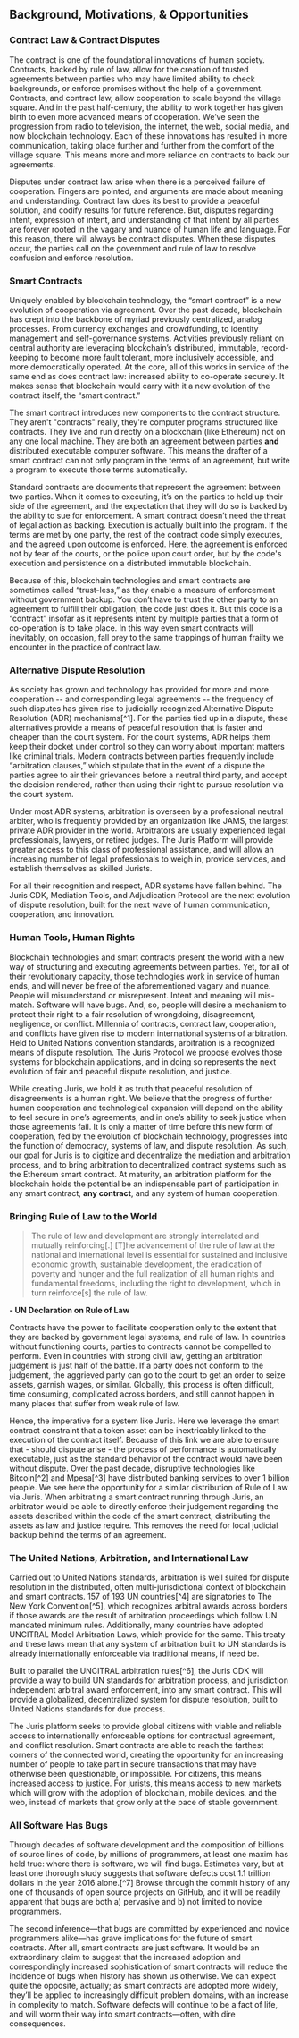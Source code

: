 ## Background, Motivations, & Opportunities

### Contract Law & Contract Disputes

The contract is one of the foundational innovations of human society. Contracts, backed by rule of law, allow for the creation of trusted agreements between parties who may have limited ability to check backgrounds, or enforce promises without the help of a government. Contracts, and contract law, allow cooperation to scale beyond the village square. And in the past half-century, the ability to work together has given birth to even more advanced means of cooperation. We’ve seen the progression from radio to television, the internet, the web, social media, and now blockchain technology. Each of these innovations has resulted in more communication, taking place further and further from the comfort of the village square. This means more and more reliance on contracts to back our agreements.

Disputes under contract law arise when there is a perceived failure of cooperation. Fingers are pointed, and arguments are made about meaning and understanding. Contract law does its best to provide a peaceful solution, and codify results for future reference. But, disputes regarding intent, expression of intent, and understanding of that intent by all parties are forever rooted in the vagary and nuance of human life and language. For this reason, there will always be contract disputes. When these disputes occur, the parties call on the government and rule of law to resolve confusion and enforce resolution.

### Smart Contracts

Uniquely enabled by blockchain technology, the “smart contract” is a new evolution of cooperation via agreement. Over the past decade, blockchain has crept into the backbone of myriad previously centralized, analog processes. From currency exchanges and crowdfunding, to identity management and self-governance systems. Activities previously reliant on central authority are leveraging blockchain’s distributed, immutable, record-keeping to become more fault tolerant, more inclusively accessible, and more democratically operated. At the core, all of this works in service of the same end as does contract law: increased ability to co-operate securely. It makes sense that blockchain would carry with it a new evolution of the contract itself, the “smart contract.”

The smart contract introduces new components to the contract structure. They aren't "contracts" really, they're computer programs structured like contracts. They live and run directly on a blockchain \(like Ethereum\) not on any one local machine. They are both an agreement between parties **and** distributed executable computer software. This means the drafter of a smart contract can not only program in the terms of an agreement, but write a program to execute those terms automatically.

Standard contracts are documents that represent the agreement between two parties. When it comes to executing, it’s on the parties to hold up their side of the agreement, and the expectation that they will do so is backed by the ability to sue for enforcement. A smart contract doesn’t need the threat of legal action as backing. Execution is actually built into the program. If the terms are met by one party, the rest of the contract code simply executes, and the agreed upon outcome is enforced. Here, the agreement is enforced not by fear of the courts, or the police upon court order, but by the code's execution and persistence on a distributed immutable blockchain.

Because of this, blockchain technologies and smart contracts are sometimes called “trust-less,” as they enable a measure of enforcement without government backup. You don’t have to trust the other party to an agreement to fulfill their obligation; the code just does it. But this code is a “contract” insofar as it represents intent by multiple parties that a form of co-operation is to take place. In this way even smart contracts will inevitably, on occasion, fall prey to the same trappings of human frailty we encounter in the practice of contract law.

### Alternative Dispute Resolution

As society has grown and technology has provided for more and more cooperation -- and corresponding legal agreements -- the frequency of such disputes has given rise to judicially recognized Alternative Dispute Resolution \(ADR\) mechanisms[^1]. For the parties tied up in a dispute, these alternatives provide a means of peaceful resolution that is faster and cheaper than the court system. For the court systems, ADR helps them keep their docket under control so they can worry about important matters like criminal trials. Modern contracts between parties frequently include “arbitration clauses,” which stipulate that in the event of a dispute the parties agree to air their grievances before a neutral third party, and accept the decision rendered, rather than using their right to pursue resolution via the court system.

Under most ADR systems, arbitration is overseen by a professional neutral arbiter, who is frequently provided by an organization like JAMS, the largest private ADR provider in the world. Arbitrators are usually experienced legal professionals, lawyers, or  retired judges. The Juris Platform will provide greater access to this class of professional assistance, and will allow an increasing number of legal professionals to weigh in, provide services, and establish themselves as skilled Jurists.

For all their recognition and respect, ADR systems have fallen behind. The Juris CDK, Mediation Tools, and Adjudication Protocol are the next evolution of dispute resolution, built for the next wave of human communication, cooperation, and innovation.

### Human Tools, Human Rights

Blockchain technologies and smart contracts present the world with a new way of structuring and executing agreements between parties. Yet, for all of their revolutionary capacity, those technologies work in service of human ends, and will never be free of the aforementioned vagary and nuance. People will misunderstand or misrepresent. Intent and meaning will mis-match. Software will have bugs. And, so,  people will desire a mechanism to protect their right to a fair resolution of wrongdoing, disagreement, negligence, or conflict. Millennia of contracts, contract law, cooperation, and conflicts have given rise to modern international systems of arbitration. Held to United Nations convention standards, arbitration is a recognized means of dispute resolution. The Juris Protocol we propose evolves those systems for blockchain applications, and in doing so represents the next evolution of fair and peaceful dispute resolution, and justice.

While creating Juris, we hold it as truth that peaceful resolution of disagreements is a human right. We believe that the progress of further human cooperation and technological expansion will depend on the ability to feel secure in one’s agreements, and in one’s ability to seek justice when those agreements fail. It is only a matter of time before this new form of cooperation, fed by the evolution of blockchain technology, progresses into the function of democracy, systems of law, and dispute resolution. As such, our goal for Juris is to digitize and decentralize the mediation and arbitration process, and to bring arbitration to decentralized contract systems such as the Ethereum smart contract. At maturity, an arbitration platform for the blockchain holds the potential be an indispensable part of participation in any smart contract, **any contract**, and any system of human cooperation.

### Bringing Rule of Law to the World

> The rule of law and development are strongly interrelated and mutually reinforcing\[.\] \[T\]he advancement of the rule of law at the national and international level is essential for sustained and inclusive economic growth, sustainable development, the eradication of poverty and hunger and the full realization of all human rights and fundamental freedoms, including the right to development, which in turn reinforce\[s\] the rule of law.

**- UN Declaration on Rule of Law**

Contracts have the power to facilitate cooperation only to the extent that they are backed by government legal systems, and rule of law. In countries without functioning courts, parties to contracts cannot be compelled to perform. Even in countries with strong civil law, getting an arbitration judgement is just half of the battle. If a party does not conform to the judgement, the aggrieved party can go to the court to get an order to seize assets, garnish wages, or similar. Globally, this process is often difficult, time consuming, complicated across borders, and still cannot happen in many places that suffer from weak rule of law.

Hence, the imperative for a system like Juris. Here we leverage the smart contract constraint that a token asset can be inextricably linked to the execution of the contract itself. Because of this link we are able to ensure that - should dispute arise - the process of performance is automatically executable, just as the standard behavior of the contract would have been without dispute. Over the past decade, disruptive technologies like Bitcoin[^2] and Mpesa[^3] have distributed banking services to over 1 billion people. We see here the opportunity for a similar distribution of Rule of Law via Juris. When arbitrating a smart contract running through Juris, an arbitrator would be able to directly enforce their judgement regarding the assets described within the code of the smart contract, distributing the assets as law and justice require. This removes the need for local judicial backup behind the terms of an agreement.

### The United Nations, Arbitration, and International Law

Carried out to United Nations standards, arbitration is well suited for dispute resolution in the distributed, often multi-jurisdictional context of blockchain and smart contracts. 157 of 193 UN countries[^4] are signatories to The New York Convention[^5], which recognizes arbitral awards across borders if those awards are the result of arbitration proceedings which follow UN mandated minimum rules. Additionally, many countries have adopted UNCITRAL Model Arbitration Laws, which provide for the same. This treaty and these laws mean that any system of arbitration built to UN standards is already internationally enforceable via traditional means, if need be.

Built to parallel the UNCITRAL arbitration rules[^6], the Juris CDK will provide a way to build UN standards for arbitration process, and jurisdiction independent arbitral award enforcement, into any smart contract. This will provide a globalized, decentralized system for dispute resolution, built to United Nations standards for due process.

The Juris platform seeks to provide global citizens with viable and reliable access to internationally enforceable options for contractual agreement, and conflict resolution. Smart contracts are able to reach the farthest corners of the connected world, creating the opportunity for an increasing number of people to take part in secure transactions that may have otherwise been questionable, or impossible. For citizens, this means increased access to justice. For jurists, this means access to new markets which will grow with the adoption of blockchain, mobile devices, and the web, instead of markets that grow only at the pace of stable government.

### All Software Has Bugs

Through decades of software development and the composition of billions of source lines of code, by millions of programmers, at least one maxim has held true: where there is software, we will find bugs. Estimates vary, but at least one thorough study suggests that software defects cost 1.1 trillion dollars in the year 2016 alone.[^7] Browse through the commit history of any one of thousands of open source projects on GitHub, and it will be readily apparent that bugs are both a\) pervasive and b\) not limited to novice programmers.

The second inference—that bugs are committed by experienced and novice programmers alike—has grave implications for the future of smart contracts. After all, smart contracts are just software. It would be an extraordinary claim to suggest that the increased adoption and correspondingly increased sophistication of smart contracts will reduce the incidence of bugs when history has shown us otherwise. We can expect quite the opposite, actually; as smart contracts are adopted more widely, they’ll be applied to increasingly difficult problem domains, with an increase in complexity to match. Software defects will continue to be a fact of life, and will worm their way into smart contracts—often, with dire consequences.

